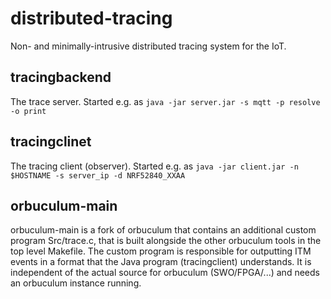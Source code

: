# distributed-tracing
Non- and minimally-intrusive distributed tracing system for the IoT.

## tracingbackend
The trace server.
Started e.g. as `java -jar server.jar -s mqtt -p resolve -o print`

## tracingclinet
The tracing client (observer).
Started e.g. as `java -jar client.jar -n $HOSTNAME -s server_ip -d NRF52840_XXAA`

## orbuculum-main
orbuculum-main is a fork of orbuculum that contains an additional custom program Src/trace.c, that is built alongside the other orbuculum tools in the top level Makefile. The custom program is responsible for outputting ITM events in a format that the Java program (tracingclient) understands. It is independent of the actual source for orbuculum (SWO/FPGA/...) and needs an orbuculum instance running.

